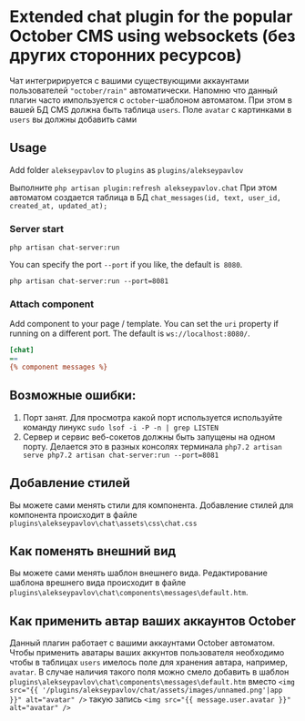 # Extended chat plugin for the popular October CMS using websockets (без других сторонних ресурсов)
Чат интегририруется с вашими существующими аккаунтами пользователей  `"october/rain"` автоматически. Напомню что данный плагин
часто импользуется с `october`-шаблоном автоматом. При этом в вашей БД CMS должна быть таблица `users`. Поле `avatar` с картинками
в `users` вы должны добавить сами

## Usage
Add folder `alekseypavlov` to `plugins` as `plugins/alekseypavlov`

Выполните
`php artisan plugin:refresh alekseypavlov.chat`
При этом автоматом создается таблица в БД
``
chat_messages(id, text, user_id, created_at, updated_at);
``

### Server start

```shell
php artisan chat-server:run
```

You can specify the port `--port` if you like, the default is` 8080`.

```shell
php artisan chat-server:run --port=8081
```

### Attach component

Add component to your page / template.
You can set the `uri` property if running on a different port.
The default is `ws://localhost:8080/`.

```ini
[chat]
==
{% component messages %}
```

## Возможные ошибки:
1. Порт занят. Для просмотра какой порт используется используйте команду линукс `sudo lsof -i -P -n | grep LISTEN`
2. Сервер и сервис веб-сокетов должны быть запущены на одном порту. Делается это в разных консолях терминала
``
php7.2 artisan serve
php7.2 artisan chat-server:run --port=8081
``

## Добавление стилей
Вы можете сами менять стили для компонента.
Добавление стилей для компонента происходит в файле `plugins\alekseypavlov\chat\assets\css\chat.css`

## Как поменять внешний вид
Вы можете сами менять шаблон внешнего вида.
Редактирование шаблона врешнего вида происходит в файле `plugins\alekseypavlov\chat\components\messages\default.htm`.

## Как применить автар ваших аккаунтов October
Данный плагин работает с вашими аккаунтами October автоматом. Чтобы применить аватары ваших аккунтов пользователя
необходимо чтобы в таблицах `users` имелось поле для хранения автара, например, `avatar`. В случае наличия такого поля
можно смело добавить в шаблон `plugins\alekseypavlov\chat\components\messages\default.htm` вместо
`<img src="{{ '/plugins/alekseypavlov/chat/assets/images/unnamed.png'|app }}" alt="avatar" />` такую запись
`<img src="{{ message.user.avatar }}" alt="avatar" />`
